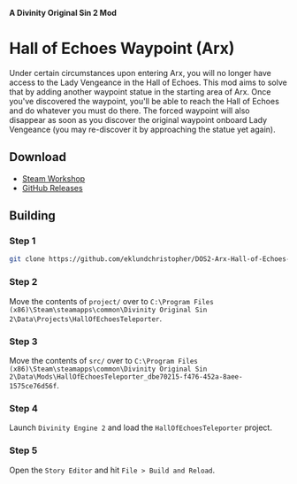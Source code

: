 **A Divinity Original Sin 2 Mod**

# Hall of Echoes Waypoint (Arx)
Under certain circumstances upon entering Arx, you will no longer have access to the Lady Vengeance in the Hall of Echoes. This mod aims to solve that by adding another waypoint statue in the starting area of Arx. Once you've discovered the waypoint, you'll be able to reach the Hall of Echoes and do whatever you must do there. The forced waypoint will also disappear as soon as you discover the original waypoint onboard Lady Vengeance (you may re-discover it by approaching the statue yet again).


## Download
+ [Steam Workshop](https://steamcommunity.com/sharedfiles/filedetails/?id=1252609992)
+ [GitHub Releases](https://github.com/eklundchristopher/DOS2-Arx-Hall-of-Echoes-Waypoint/releases)


## Building
### Step 1
```bash
git clone https://github.com/eklundchristopher/DOS2-Arx-Hall-of-Echoes-Waypoint.git
```

### Step 2
Move the contents of `project/` over to `C:\Program Files (x86)\Steam\steamapps\common\Divinity Original Sin 2\Data\Projects\HallOfEchoesTeleporter`.

### Step 3
Move the contents of `src/` over to `C:\Program Files (x86)\Steam\steamapps\common\Divinity Original Sin 2\Data\Mods\HallOfEchoesTeleporter_dbe70215-f476-452a-8aee-1575ce76d56f`.

### Step 4
Launch `Divinity Engine 2` and load the `HallOfEchoesTeleporter` project.

### Step 5
Open the `Story Editor` and hit `File > Build and Reload`.

